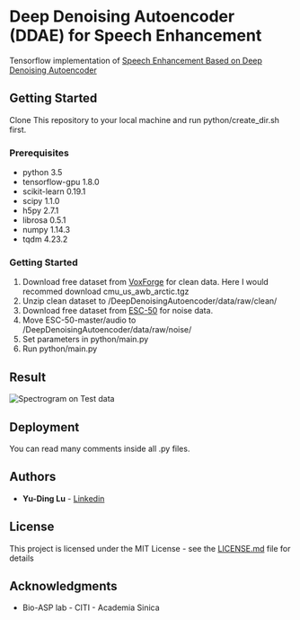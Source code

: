 # Deep Denoising Autoencoder (DDAE) for Speech Enhancement


Tensorflow implementation of [Speech Enhancement Based on Deep Denoising Autoencoder](https://www.isca-speech.org/archive/archive_papers/interspeech_2013/i13_0436.pdf)

## Getting Started

<!-- These instructions will get you a copy of the project up and running on your local machine for development and testing purposes. See deployment for notes on how to deploy the project on a live system. -->

Clone This repository to your local machine and run python/create_dir.sh first.

### Prerequisites

* python                 3.5
* tensorflow-gpu         1.8.0
* scikit-learn           0.19.1
* scipy                  1.1.0
* h5py                   2.7.1
* librosa                0.5.1
* numpy                  1.14.3
* tqdm                   4.23.2

### Getting Started

1. Download free dataset from [VoxForge](http://www.repository.voxforge1.org/downloads/SpeechCorpus/Trunk/Audio/Original/16kHz_16bit/) for clean data. Here I would recommed download cmu_us_awb_arctic.tgz
2. Unzip clean dataset to /DeepDenoisingAutoencoder/data/raw/clean/
3. Download free dataset from [ESC-50](https://github.com/karoldvl/ESC-50) for noise data. 
4. Move ESC-50-master/audio to /DeepDenoisingAutoencoder/data/raw/noise/
5. Set parameters in python/main.py
6. Run python/main.py

## Result

![Spectrogram on Test data](https://github.com/jonlu0602/DeepDenoisingAutoencoder/blob/master/pic1.png)

## Deployment

You can read many comments inside all .py files.

## Authors

* **Yu-Ding Lu** - [Linkedin](https://www.linkedin.com/in/yu-ding-lu-40231b139/)

## License

This project is licensed under the MIT License - see the [LICENSE.md](LICENSE.md) file for details

## Acknowledgments

* Bio-ASP lab - CITI - Academia Sinica
